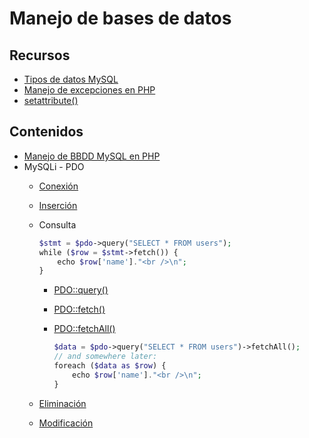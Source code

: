 # Manejo de bases de datos

## Recursos

* [Tipos de datos MySQL](https://www.w3schools.com/mysql/mysql\_datatypes.asp)
* [Manejo de excepciones en PHP](https://www.w3schools.com/php/php\_exceptions.asp)
* [setattribute()](https://www.php.net/manual/es/pdo.setattribute.php)

## Contenidos

* [Manejo de BBDD MySQL en PHP](https://www.w3schools.com/php/php\_mysql\_intro.asp)
* MySQLi - PDO
  * [Conexión](https://www.w3schools.com/php/php\_mysql\_connect.asp)
  * [Inserción](https://www.w3schools.com/php/php\_mysql\_insert.asp)
  *   Consulta

      ```php
      $stmt = $pdo->query("SELECT * FROM users");
      while ($row = $stmt->fetch()) {
          echo $row['name']."<br />\n";
      }
      ```

      * [PDO::query()](https://www.php.net/manual/es/pdo.query.php)
      * [PDO::fetch()](https://www.php.net/manual/es/pdostatement.fetch.php)
      *   [PDO::fetchAll()](https://www.php.net/manual/es/pdostatement.fetchall.php)

          ```php
          $data = $pdo->query("SELECT * FROM users")->fetchAll();
          // and somewhere later:
          foreach ($data as $row) {
              echo $row['name']."<br />\n";
          }
          ```
  * [Eliminación](https://www.w3schools.com/php/php\_mysql\_delete.asp)
  * [Modificación](https://www.w3schools.com/php/php\_mysql\_update.asp)
